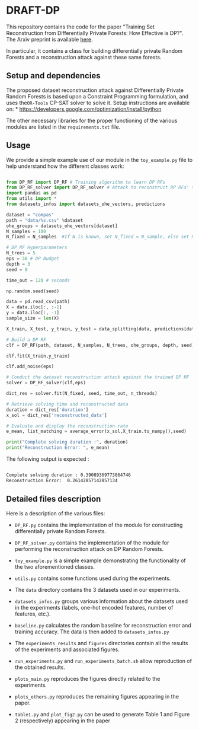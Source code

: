 # DRAFT-DP

This repository contains the code for the paper "Training Set Reconstruction from Differentially Private Forests: How Effective is DP?". The Arxiv preprint is available [here](https://arxiv.org/abs/2502.05307).

In particular, it contains a class for building differentially private Random Forests and a reconstruction attack against these same forests.

## Setup and dependencies

The proposed dataset reconstruction attack against Differentially Private Random Forests is based upon a Constraint Programming formulation, and uses the`OR-Tools` CP-SAT solver to solve it. Setup instructions are available on:
    * https://developers.google.com/optimization/install/python
 
The other necessary libraries for the proper functioning of the various modules are listed in the `requirements.txt` file.

## Usage

We provide a simple example use of our module in the `toy_example.py` file to help understand how the different classes work:

```python

from DP_RF import DP_RF # Training algorithm to learn DP RFs
from DP_RF_solver import DP_RF_solver # Attack to reconstruct DP RFs' training data
import pandas as pd
from utils import * 
from datasets_infos import datasets_ohe_vectors, predictions

dataset = "compas"
path = "data/%s.csv" %dataset
ohe_groups = datasets_ohe_vectors[dataset]
N_samples = 100
N_fixed = N_samples  #If N is known, set N_fixed = N_sample, else set N_fixed = None

# DP RF Hyperparameters
N_trees = 5
eps = 30 # DP Budget
depth = 3
seed = 0

time_out = 120 # seconds

np.random.seed(seed)

data = pd.read_csv(path)
X = data.iloc[:, :-1]
y = data.iloc[:, -1]
sample_size = len(X)

X_train, X_test, y_train, y_test = data_splitting(data, predictions[dataset], sample_size - N_samples, seed)

# Build a DP RF 
clf = DP_RF(path, dataset, N_samples, N_trees, ohe_groups, depth, seed)

clf.fit(X_train,y_train)

clf.add_noise(eps) 

# Conduct the dataset reconstruction attack against the trained DP RF
solver = DP_RF_solver(clf,eps)

dict_res = solver.fit(N_fixed, seed, time_out, n_threads)

# Retrieve solving time and reconstructed data
duration = dict_res['duration']
x_sol = dict_res['reconstructed_data']

# Evaluate and display the reconstruction rate
e_mean, list_matching = average_error(x_sol,X_train.to_numpy(),seed)

print("Complete solving duration :", duration)
print("Reconstruction Error: ", e_mean)
```

The following output is expected : 

``` bash

Complete solving duration : 0.39089369773864746
Reconstruction Error:  0.26142857142857134

```

## Detailed files description

Here is a description of the various files:

* `DP_RF.py` contains the implementation of the module for constructing differentially private Random Forests.

* `DP_RF_solver.py` contains the implementation of the module for performing the reconstruction attack on DP Random Forests.

* `toy_example.py` is a simple example demonstrating the functionality of the two aforementioned classes.

* `utils.py` contains some functions used during the experiments.

* The `data` directory contains the 3 datasets used in our experiments.

* `datasets_infos.py` groups various information about the datasets used in the experiments (labels, one-hot encoded features, number of features, etc.).

* `baseline.py` calculates the random baseline for reconstruction error and training accuracy. The data is then added to `datasets_infos.py`

* The `experiments_results` and `figures` directories contain all the results of the experiments and associated figures.

* `run_experiments.py` and `run_experiments_batch.sh` allow reproduction of the obtained results.

* `plots_main.py` reproduces the figures directly related to the experiments.

* `plots_others.py` reproduces the remaining figures appearing in the paper.

* `table1.py` and `plot_fig2.py` can be used to generate Table 1 and Figure 2 (respectively) appearing in the paper

